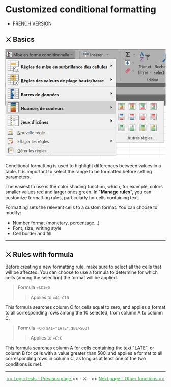 # Customized conditional formatting

* [FRENCH VERSION](../fr/mise-en-forme-conditionnelle.md)
  
## ⚔️ Basics

![Conditional formatting](../images/mise_en_forme_conditionnelle.jpg)

Conditional formatting is used to highlight differences between values in a table. It is important to select the range to be formatted before setting parameters.

The easiest to use is the color shading function, which, for example, colors smaller values red and larger ones green. In "<b>Manage rules</b>", you can customize formatting rules, particularly for cells containing text.

Formatting sets the relevant cells to a custom format. You can choose to modify:

* Number format (monetary, percentage...)
* Font, size, writing style
* Cell border and fill


* * *


## ⚔️ Rules with formula

Before creating a new formatting rule, make sure to select all the cells that will be affected. You can choose to use a formula to determine for which cells (among the selection) the format will be applied. <br>



> Formula <code>=$C1=0</code>
>> Applies to <code>=$A$1:$C$10</code>

This formula searches column C for cells equal to zero, and applies a format to all corresponding rows among the 10 selected, from column A to column C.



> Formula =<code>OR($A1="LATE";$B1>500)</code>
>> Applies to <code>=$C:$C</code> 

This formula searches column A for cells containing the text "LATE", or column B for cells with a value greater than 500, and applies a format to all corresponding rows in column C, as long as at least one of the two conditions is met.


* * *

<center> <a href="tests-logiques" target="self" title="Logic tests"> <font color="#389E46"> &lt;&lt; Logic tests - Previous page </font> </a> &lt;&lt; - ⚔️ - >> <a href="autres-fonctions" target="_self" title="Other functions"> <font color="#389E46"> Next page - Other functions >> </font> </a> </center>

